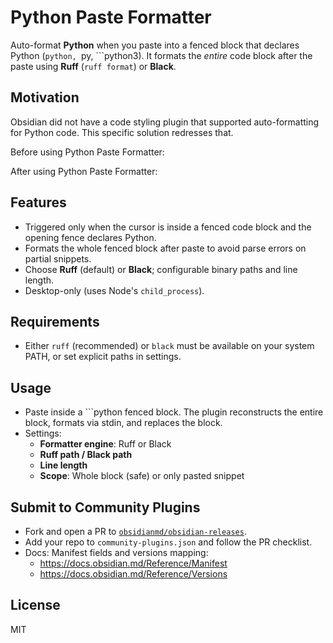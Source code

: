 # Python Paste Formatter

Auto-format **Python** when you paste into a fenced block that declares Python (```python, ```py, ```python3).
It formats the *entire* code block after the paste using **Ruff** (`ruff format`) or **Black**.

## Motivation
Obsidian did not have a code styling plugin that supported auto-formatting for Python code. This specific solution redresses that.

Before using Python Paste Formatter:


After using Python Paste Formatter:

## Features
- Triggered only when the cursor is inside a fenced code block and the opening fence declares Python.
- Formats the whole fenced block after paste to avoid parse errors on partial snippets.
- Choose **Ruff** (default) or **Black**; configurable binary paths and line length.
- Desktop-only (uses Node's `child_process`).

## Requirements
- Either `ruff` (recommended) or `black` must be available on your system PATH, or set explicit paths in settings.

## Usage
- Paste inside a ```python fenced block. The plugin reconstructs the entire block, formats via stdin, and replaces the block.
- Settings:
  - **Formatter engine**: Ruff or Black
  - **Ruff path / Black path**
  - **Line length**
  - **Scope**: Whole block (safe) or only pasted snippet

## Submit to Community Plugins
- Fork and open a PR to [`obsidianmd/obsidian-releases`](https://github.com/obsidianmd/obsidian-releases).
- Add your repo to `community-plugins.json` and follow the PR checklist.
- Docs: Manifest fields and versions mapping:
  - https://docs.obsidian.md/Reference/Manifest
  - https://docs.obsidian.md/Reference/Versions

## License
MIT
